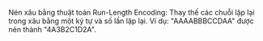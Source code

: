 Nén xâu bằng thuật toán Run-Length Encoding: Thay thế các chuỗi lặp lại trong xâu bằng một ký tự và số lần lặp lại. Ví dụ: "AAAABBBCCDAA" được nén thành "4A3B2C1D2A".